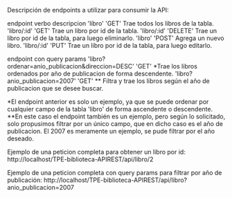 Descripción de endpoints a utilizar para consumir la API:


  endpoint                                               verbo      descripcion
 'libro'                                                'GET'       Trae todos los libros de la tabla.
 'libro/:id'                                            'GET'       Trae un libro por id de la tabla.
 'libro/:id'                                            'DELETE'    Trae un libro por id de la tabla, para luego eliminarlo.
 'libro'                                                'POST'      Agrega un nuevo libro.
 'libro/:id'                                            'PUT'       Trae un libro por id de la tabla, para luego editarlo.

  endpoint con query params
 'libro?ordenar=anio_publicacion&direccion=DESC'        'GET'      *Trae los libros ordenados por año de publicacion de forma descendente.
 'libro?anio_publicacion=2007'                          'GET'      ** Filtra y trae los libros según el año de publicacion que se desee buscar.

 *El endpoint anterior es solo un ejemplo, ya que se puede ordenar por cualquier campo de la tabla 'libro' de forma ascendente o descendente.
 **En este caso el endpoint también es un ejemplo, pero según lo solicitado, solo propusimos filtrar por un único campo, que en dicho caso es el año de publicacion. El 2007 es meramente un ejemplo, se pude filtrar por el año deseado.

Ejemplo de una peticion completa para obtener un libro por id:
http://localhost/TPE-biblioteca-APIREST/api/libro/2

Ejemplo de una peticion completa con query params para filtrar por año de publicación:
http://localhost/TPE-biblioteca-APIREST/api/libro?anio_publicacion=2007